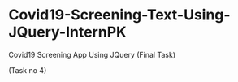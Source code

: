 # Covid19-Screening-Text-Using-JQuery-InternPK
 Covid19 Screening App Using JQuery (Final Task)

(Task no 4)

